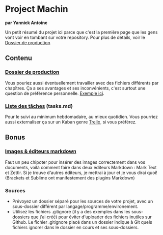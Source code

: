 # Project Machin

**par Yannick Antoine**

Un petit résumé du projet ici parce que c'est la première page que les gens vont voir en tombant sur votre repository. Pour plus de détails, voir le [Dossier de production](Dossier/readme.md).

## Contenu
### [Dossier de production](Dossier/readme.md)
Vous pouriez aussi éventuellement travailler avec des fichiers différents par chapîtres. Ça a ses avantages et ses inconvénients, c'est surtout une question de préférence personnelle. [Exemple ici](https://github.com/stluc-an/TestDossier_EphemereFurtif/tree/dossier-multifichier).

### [Liste des tâches](tasks.md) (tasks.md)
Pour le suivi au minimum hebdomadaire, au mieux quotidien. Vous pourriez aussi externaliser ça sur un Kaban genre [Trello](https://trello.com/), si vous préférez.

## Bonus

### [Images & éditeurs markdown](markdown-editors.md) 
Faut un peu chipoter pour insérer des images correctement dans vos documents, voilà comment faire dans deux éditeurs Markdown : Mark Text et Zettlr.
Si je trouve d'autres éditeurs, je mettrai à jour et je vous dirai quoi!
(Brackets et Sublime ont manifestement des plugins Markdown)

### Sources
- Prévoyez un dossier séparé pour les sources de votre projet, avec un sous-dossier différent par langage/programme/environement. 
- Utilisez les fichiers .gitignore (il y a des exemples dans les sous-dossiers que j'ai créé) pour éviter d'uploader des fichiers inutiles sur Github. Le fichier .gitignore placé dans un dossier indique à Git quels fichiers ignorer dans le dossier en cours et ses sous-dossiers.

